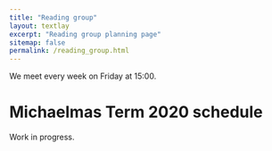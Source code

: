 ```yaml
---
title: "Reading group"
layout: textlay
excerpt: "Reading group planning page"
sitemap: false
permalink: /reading_group.html
---
```


We meet every week on Friday at 15:00. 



# Michaelmas Term 2020 schedule

Work in progress.


